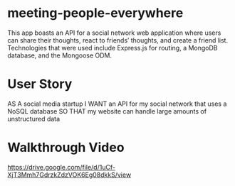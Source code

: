 # meeting-people-everywhere

This app boasts an API for a social network web application where users can share their thoughts, react to friends’ thoughts, and create a friend list. Technologies that were used include Express.js for routing, a MongoDB database, and the Mongoose ODM.

# User Story
AS A social media startup
I WANT an API for my social network that uses a NoSQL database
SO THAT my website can handle large amounts of unstructured data

# Walkthrough Video
https://drive.google.com/file/d/1uCf-XjT3Mmh7GdrzkZdzVOK6Eg08dkkS/view
